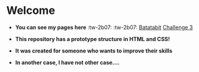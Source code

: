 # Welcome 
- **You can see my pages here** :tw-2b07: :tw-2b07:
[Batatabit](https://jackeline07.github.io/Projects_guide/batatabit/ "Batatabit")
[Challenge 3](https://jackeline07.github.io/Projects_guide/challenge3/ "Challenge 3")

- **This repository has a prototype structure in HTML and CSS!**

- **It was created for someone who wants to improve their skills**

- **In another case, I have not other case....**
